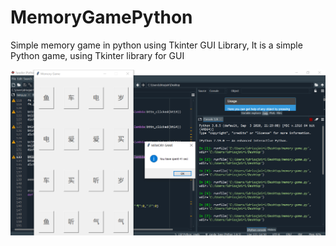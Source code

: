 <h1>MemoryGamePython</h1>
<p>
  Simple memory game in python using Tkinter GUI Library, It is a simple Python game, using Tkinter library for GUI
</p>
<img  src = "memory-game-screenshot.PNG" alt = "Memory Game Screenshot">
